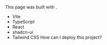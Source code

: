 This page  was  built with .

- Vite
- TypeScript
- React
- shadcn-ui
- Tailwind CSS
How can I deploy this project?
